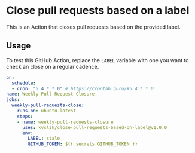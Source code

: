 # Close pull requests based on a label

This is an Action that closes pull requests based on the provided label.

## Usage

To test this GitHub Action, replace the `LABEL` variable with one you want to check an close on a regular cadence.

```yaml
on:
  schedule:
  - cron: "5 4 * * 0" # https://crontab.guru/#5_4_*_*_0
name: Weekly Pull Request Closure
jobs:
  weekly-pull-requests-close:
    runs-on: ubuntu-latest
    steps:
    - name: weekly-pull-requests-closure
      uses: kyslik/close-pull-requests-based-on-label@v1.0.0
      env:
        LABEL: stale
        GITHUB_TOKEN: ${{ secrets.GITHUB_TOKEN }}
```
